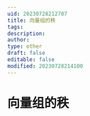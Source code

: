 ```yaml
---
uid: 20230728212707
title: 向量组的秩
tags: 
description: 
author: 
type: other
draft: false
editable: false
modified: 20230728214100
---
```


# 向量组的秩